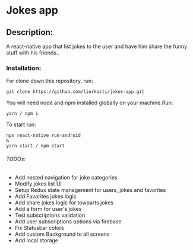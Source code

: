 # Jokes app 
## Description:
A react-native app that list jokes to the user and have him share the funny stuff with his friends..
### Installation:
For clone down this repository, run:
```
git clone https://github.com/liorkasti/jokes-app.git
```
You will need node and npm installed globally on your machine.Run:
```
yarn / npm i
```
To start run:
```
npx react-native run-android
&
yarn start / npm start
```

###### TODOs: 
* Add nested navigation for joke categories
* Modify jokes list UI
* Setup Redux state management for users, jokes and favorites
* Add Favorites jokes logic
* Add share jokes logic for towparts jokes
* Add a form for user's jokes
* Test subscriptions validation
* Add user subscriptions options via firebase
* Fix Statusbar colors
* Add custom Background to all screens
* Add local storage

